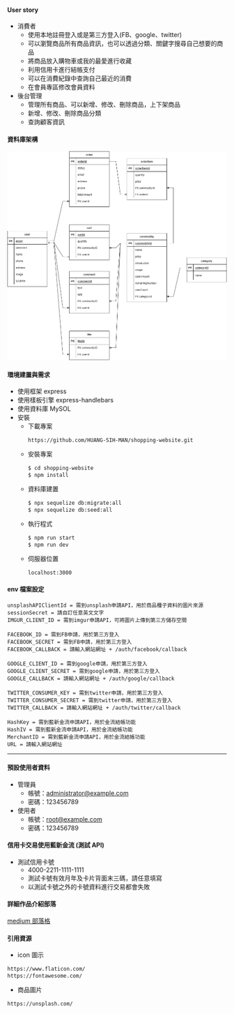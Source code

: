 #### User story

- 消費者
  - 使用本地註冊登入或是第三方登入(FB、google、twitter)
  - 可以瀏覽商品所有商品資訊，也可以透過分類、關鍵字搜尋自己想要的商品
  - 將商品放入購物車或我的最愛進行收藏
  - 利用信用卡進行結帳支付
  - 可以在消費紀錄中查詢自己最近的消費
  - 在會員專區修改會員資料
- 後台管理
  - 管理所有商品、可以新增、修改、刪除商品，上下架商品
  - 新增、修改、刪除商品分類
  - 查詢顧客資訊

#### 資料庫架構

![image](/public/image/購物網站ERD圖.drawio.png)

#### 環境建置與需求

- 使用框架 express
- 使用樣板引擎 express-handlebars
- 使用資料庫 MySOL
- 安裝
  - 下載專案
    ```
    https://github.com/HUANG-SIH-MAN/shopping-website.git
    ```
  - 安裝專案
    ```
    $ cd shopping-website
    $ npm install
    ```
  - 資料庫建置
    ```
    $ npx sequelize db:migrate:all
    $ npx sequelize db:seed:all
    ```
  - 執行程式
    ```
    $ npm run start
    $ npm run dev
    ```
  - 伺服器位置
    ```
    localhost:3000
    ```

#### env 檔案設定

```
unsplashAPIClientId = 需到unsplash申請API，用於商品種子資料的圖片來源
sessionSecret = 請自訂任意英文文字
IMGUR_CLIENT_ID = 需到imgur申請API，可將圖片上傳到第三方儲存空間

FACEBOOK_ID = 需到FB申請，用於第三方登入
FACEBOOK_SECRET = 需到FB申請，用於第三方登入
FACEBOOK_CALLBACK = 請輸入網站網址 + /auth/facebook/callback

GOOGLE_CLIENT_ID = 需到google申請，用於第三方登入
GOOGLE_CLIENT_SECRET = 需到google申請，用於第三方登入
GOOGLE_CALLBACK = 請輸入網站網址 + /auth/google/callback

TWITTER_CONSUMER_KEY = 需到twitter申請，用於第三方登入
TWITTER_CONSUMER_SECRET = 需到twitter申請，用於第三方登入
TWITTER_CALLBACK = 請輸入網站網址 + /auth/twitter/callback

HashKey = 需到藍新金流申請API，用於金流結帳功能
HashIV = 需到藍新金流申請API，用於金流結帳功能
MerchantID = 需到藍新金流申請API，用於金流結帳功能
URL = 請輸入網站網址
```

---

#### 預設使用者資料

- 管理員
  - 帳號：administrator@example.com
  - 密碼：123456789
- 使用者
  - 帳號：root@example.com
  - 密碼：123456789

#### 信用卡交易使用藍新金流 (測試 API)

- 測試信用卡號
  - 4000-2211-1111-1111
  - 測試卡號有效月年及卡片背面末三碼，請任意填寫
  - 以測試卡號之外的卡號資料進行交易都會失敗

#### 詳細作品介紹部落

[medium 部落格](https://medium.com/@cindy20303705/%E7%B0%A1%E6%98%93%E7%9A%84%E8%B3%BC%E7%89%A9%E7%B6%B2%E7%AB%99%E5%BB%BA%E6%A7%8B-ab4ac445e499)

#### 引用資源

- icon 圖示

```
https://www.flaticon.com/
https://fontawesome.com/
```

- 商品圖片

```
https://unsplash.com/
```
